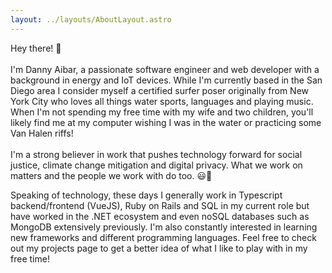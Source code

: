 ```yaml
---
layout: ../layouts/AboutLayout.astro
---
```

Hey there! 👋
<br/>
<br/>
I'm Danny Aibar, a passionate software engineer and web developer with a background in energy and IoT devices.  While I'm currently based in the San Diego area I consider myself a certified surfer poser originally from New York City who loves all things water sports, languages and playing music.  When I'm not spending my free time with my wife and two children, you'll likely find me at my computer wishing I was in the water or practicing some Van Halen riffs!
<br/>
<br/>
I'm a strong believer in work that pushes technology forward for social justice, climate change mitigation and digital privacy.  What we work on matters and the people we work with do too. 😃🤙

Speaking of technology, these days I generally work in Typescript backend/frontend (VueJS), Ruby on Rails and SQL in my current role but have worked in the .NET ecosystem and even noSQL databases such as MongoDB extensively previously.  I'm also constantly interested in learning new frameworks and different programming languages.  Feel free to check out my projects page to get a better idea of what I like to play with in my free time!